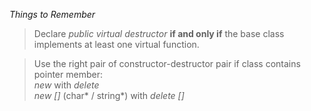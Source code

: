 *Things to Remember*  
> Declare *public virtual destructor* __if and only if__ the base class implements at least one virtual function.  
  
> Use the right pair of constructor-destructor pair if class contains pointer member:  
  *new* with *delete*  
  *new []* (char* / string*) with *delete []*
